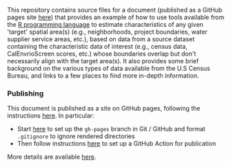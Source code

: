 This repository contains source files for a document (published as a GitHub pages site [here](https://daltare.github.io/example-census-race-ethnicity-calculation)) that provides an example of how to use tools available from the [R programming language](https://www.R-project.org/) to estimate characteristics of any given 'target' spatial area(s) (e.g., neighborhoods, project boundaries, water supplier service areas, etc.), based on data from a source dataset containing the characteristic data of interest (e.g., census data, CalEnvrioScreen scores, etc.) whose boundaries overlap but don't necessarily align with the target area(s). It also provides some brief background on the various types of data available from the U.S Census Bureau, and links to a few places to find more in-depth information.

### Publishing

This document is published as a site on GitHub pages, following the instructions [here](https://quarto.org/docs/publishing/github-pages.html). In particular:

-   Start [here](https://quarto.org/docs/publishing/github-pages.html#source-branch) to set up the `gh-pages` branch in Git / GitHub and format `.gitignore` to ignore rendered directories
-   Then follow instructions [here](https://quarto.org/docs/publishing/github-pages.html#github-action) to set up a GitHub Action for publication

More details are available [here](https://github.com/daltare/test-gh-actions#quarto).
